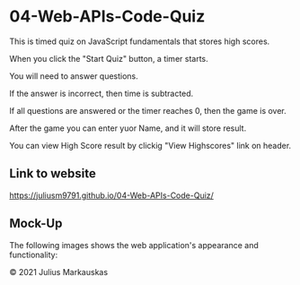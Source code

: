 # 04-Web-APIs-Code-Quiz

This is timed quiz on JavaScript fundamentals that stores high scores.


When you click the "Start Quiz" button, a timer starts.

You will need to answer questions.

If the answer is incorrect, then time is subtracted.

If all questions are answered or the timer reaches 0, then the game is over.

After the game you can enter yuor Name, and it will store result.


You can view High Score result by clickig "View Highscores" link on header.


## Link to website
https://juliusm9791.github.io/04-Web-APIs-Code-Quiz/

## Mock-Up
The following images shows the web application's appearance and functionality:



© 2021 Julius Markauskas